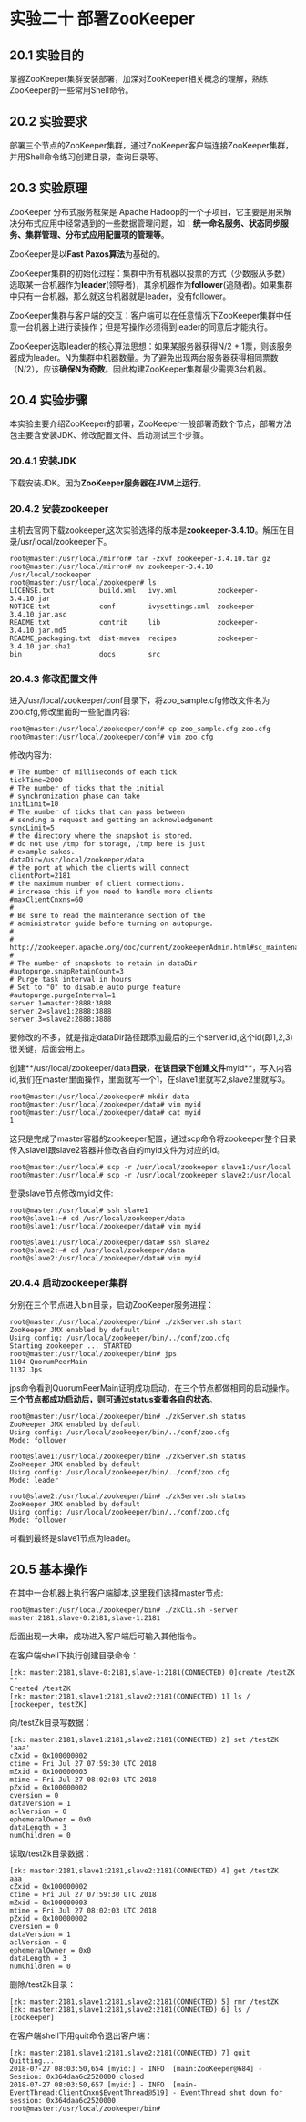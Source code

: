 ﻿# 实验二十 部署ZooKeeper

## 20.1 实验目的
掌握ZooKeeper集群安装部署，加深对ZooKeeper相关概念的理解，熟练ZooKeeper的一些常用Shell命令。  

## 20.2 实验要求
部署三个节点的ZooKeeper集群，通过ZooKeeper客户端连接ZooKeeper集群，并用Shell命令练习创建目录，查询目录等。  

## 20.3 实验原理
ZooKeeper 分布式服务框架是 Apache Hadoop的一个子项目，它主要是用来解决分布式应用中经常遇到的一些数据管理问题，如：**统一命名服务、状态同步服务、集群管理、分布式应用配置项的管理等**。  

ZooKeeper是以**Fast Paxos算法**为基础的。  

ZooKeeper集群的初始化过程：集群中所有机器以投票的方式（少数服从多数）选取某一台机器作为**leader**(领导者)，其余机器作为**follower**(追随者)。如果集群中只有一台机器，那么就这台机器就是leader，没有follower。  

ZooKeeper集群与客户端的交互：客户端可以在任意情况下ZooKeeper集群中任意一台机器上进行读操作；但是写操作必须得到leader的同意后才能执行。  

ZooKeeper选取leader的核心算法思想：如果某服务器获得N/2 + 1票，则该服务器成为leader。N为集群中机器数量。为了避免出现两台服务器获得相同票数（N/2），应该**确保N为奇数**。因此构建ZooKeeper集群最少需要3台机器。  

## 20.4 实验步骤
本实验主要介绍ZooKeeper的部署，ZooKeeper一般部署奇数个节点，部署方法包主要含安装JDK、修改配置文件、启动测试三个步骤。  

### 20.4.1 安装JDK
下载安装JDK。因为**ZooKeeper服务器在JVM上运行**。

### 20.4.2 安装zookeeper
主机去官网下载zookeeper,这次实验选择的版本是**zookeeper-3.4.10**。解压在目录/usr/local/zookeeper下。  
```
root@master:/usr/local/mirror# tar -zxvf zookeeper-3.4.10.tar.gz
root@master:/usr/local/mirror# mv zookeeper-3.4.10 /usr/local/zookeeper
root@master:/usr/local/zookeeper# ls
LICENSE.txt           build.xml   ivy.xml          zookeeper-3.4.10.jar
NOTICE.txt            conf        ivysettings.xml  zookeeper-3.4.10.jar.asc
README.txt            contrib     lib              zookeeper-3.4.10.jar.md5
README_packaging.txt  dist-maven  recipes          zookeeper-3.4.10.jar.sha1
bin                   docs        src
```  

### 20.4.3 修改配置文件
进入/usr/local/zookeeper/conf目录下，将zoo_sample.cfg修改文件名为zoo.cfg,修改里面的一些配置内容:  
```
root@master:/usr/local/zookeeper/conf# cp zoo_sample.cfg zoo.cfg
root@master:/usr/local/zookeeper/conf# vim zoo.cfg 
```  

修改内容为:  
```
# The number of milliseconds of each tick
tickTime=2000
# The number of ticks that the initial 
# synchronization phase can take
initLimit=10
# The number of ticks that can pass between 
# sending a request and getting an acknowledgement
syncLimit=5
# the directory where the snapshot is stored.
# do not use /tmp for storage, /tmp here is just 
# example sakes.
dataDir=/usr/local/zookeeper/data
# the port at which the clients will connect
clientPort=2181
# the maximum number of client connections.
# increase this if you need to handle more clients
#maxClientCnxns=60
#
# Be sure to read the maintenance section of the 
# administrator guide before turning on autopurge.
#
# http://zookeeper.apache.org/doc/current/zookeeperAdmin.html#sc_maintenance
#
# The number of snapshots to retain in dataDir
#autopurge.snapRetainCount=3
# Purge task interval in hours
# Set to "0" to disable auto purge feature
#autopurge.purgeInterval=1
server.1=master:2888:3888
server.2=slave1:2888:3888
server.3=slave2:2888:3888
```

要修改的不多，就是指定dataDir路径跟添加最后的三个server.id,这个id(即1,2,3)很关键，后面会用上。  

创建**/usr/local/zookeeper/data**目录，在该目录下创建文件**myid**，写入内容id,我们在master里面操作，里面就写一个1，在slave1里就写2,slave2里就写3。
```  
root@master:/usr/local/zookeeper# mkdir data
root@master:/usr/local/zookeeper/data# vim myid
root@master:/usr/local/zookeeper/data# cat myid
1
```

这只是完成了master容器的zookeeper配置，通过scp命令将zookeeper整个目录传入slave1跟slave2容器并修改各自的myid文件为对应的id。
```
root@master:/usr/local# scp -r /usr/local/zookeeper slave1:/usr/local
root@master:/usr/local# scp -r /usr/local/zookeeper slave2:/usr/local
```

登录slave节点修改myid文件:  
```
root@master:/usr/local# ssh slave1
root@slave1:~# cd /usr/local/zookeeper/data
root@slave1:/usr/local/zookeeper/data# vim myid

root@slave1:/usr/local/zookeeper/data# ssh slave2
root@slave2:~# cd /usr/local/zookeeper/data
root@slave2:/usr/local/zookeeper/data# vim myid 
```  

### 20.4.4 启动zookeeper集群
分别在三个节点进入bin目录，启动ZooKeeper服务进程：  
```
root@master:/usr/local/zookeeper/bin# ./zkServer.sh start
ZooKeeper JMX enabled by default
Using config: /usr/local/zookeeper/bin/../conf/zoo.cfg
Starting zookeeper ... STARTED
root@master:/usr/local/zookeeper/bin# jps
1104 QuorumPeerMain
1132 Jps
```
jps命令看到QuorumPeerMain证明成功启动，在三个节点都做相同的启动操作。**三个节点都成功启动后，则可通过status查看各自的状态**。  
```
root@master:/usr/local/zookeeper/bin# ./zkServer.sh status
ZooKeeper JMX enabled by default
Using config: /usr/local/zookeeper/bin/../conf/zoo.cfg
Mode: follower

root@slave1:/usr/local/zookeeper/bin# ./zkServer.sh status
ZooKeeper JMX enabled by default
Using config: /usr/local/zookeeper/bin/../conf/zoo.cfg
Mode: leader

root@slave2:/usr/local/zookeeper/bin# ./zkServer.sh status
ZooKeeper JMX enabled by default
Using config: /usr/local/zookeeper/bin/../conf/zoo.cfg
Mode: follower
```

可看到最终是slave1节点为leader。

## 20.5 基本操作  
在其中一台机器上执行客户端脚本,这里我们选择master节点:  
```
root@master:/usr/local/zookeeper/bin# ./zkCli.sh -server master:2181,slave-0:2181,slave-1:2181
```
后面出现一大串，成功进入客户端后可输入其他指令。

在客户端shell下执行创建目录命令：  
```
[zk: master:2181,slave-0:2181,slave-1:2181(CONNECTED) 0]create /testZK ""
Created /testZK
[zk: master:2181,slave1:2181,slave2:2181(CONNECTED) 1] ls /
[zookeeper, testZK]
```

向/testZk目录写数据：  
```
[zk: master:2181,slave1:2181,slave2:2181(CONNECTED) 2] set /testZK 'aaa'
cZxid = 0x100000002
ctime = Fri Jul 27 07:59:30 UTC 2018
mZxid = 0x100000003
mtime = Fri Jul 27 08:02:03 UTC 2018
pZxid = 0x100000002
cversion = 0
dataVersion = 1
aclVersion = 0
ephemeralOwner = 0x0
dataLength = 3
numChildren = 0
```

读取/testZk目录数据：  
```
[zk: master:2181,slave1:2181,slave2:2181(CONNECTED) 4] get /testZK
aaa
cZxid = 0x100000002
ctime = Fri Jul 27 07:59:30 UTC 2018
mZxid = 0x100000003
mtime = Fri Jul 27 08:02:03 UTC 2018
pZxid = 0x100000002
cversion = 0
dataVersion = 1
aclVersion = 0
ephemeralOwner = 0x0
dataLength = 3
numChildren = 0
```

删除/testZk目录：  
```
[zk: master:2181,slave1:2181,slave2:2181(CONNECTED) 5] rmr /testZK
[zk: master:2181,slave1:2181,slave2:2181(CONNECTED) 6] ls /
[zookeeper]
```  

在客户端shell下用quit命令退出客户端：  
```
[zk: master:2181,slave1:2181,slave2:2181(CONNECTED) 7] quit
Quitting...
2018-07-27 08:03:50,654 [myid:] - INFO  [main:ZooKeeper@684] - Session: 0x364daa6c2520000 closed
2018-07-27 08:03:50,657 [myid:] - INFO  [main-EventThread:ClientCnxn$EventThread@519] - EventThread shut down for session: 0x364daa6c2520000
root@master:/usr/local/zookeeper/bin# 
```

